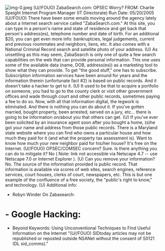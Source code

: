 ![img-0.jpeg](img-0.jpeg)
(U//FOUO) ZabaSearch.com: OPSEC Worry?
FROM: Charlie Speight Internet Program Manager (IT Directorate) Run Date: 05/20/2005
(U//FOUO) There have been some emails moving around the agency lately about a Internet search service called "ZabaSearch.com." At this site, you can type in a person's name and state of residence and get back that person's address(es), telephone number and date of birth. For an additional \$20, you can get even more info: bankruptcies, legal judgements, current and previous roommates and neighbors, liens, etc. It also comes with a National Criminal Record search and satellite photo of your address.
(U) As unsettling as this may seem, ZabaSearch is only one of quite a few search capabilities on the web that can provide personal information. This one uses some of the available data (name, DOB, address(es)) as a marketing tool to show what they can provide. To get "the good stuff," one has to subscribe. Subscription information services have been around for years and the information therein (unfortunate fact \#2) is based on public records. And it doesn't take a hacker to get to it.
(U) It used to be that to acquire a portfolio on someone, you had to go to the county clerk or visit other government offices and wade through court and other public records, sometimes paying a fee to do so. Now, with all that information digital, the legwork is eliminated. And there is nothing you can do about it. If you've gotten married, bought property, been arrested, served on a jury, etc... there is going to be information on/about you that others can get.
(U) If you've ever been solicited by an insurance agent soon after you bought a home, (s)he got your name and address from those public records. There is a Maryland state website where you can find who owns a particular house and how much they paid for it (and what the property tax assessment is). Want to know how much your new neighbor paid for his/her house? It's free on the Internet.
(U//FOUO) OPSEC/COMSEC concern? Sure. Is there anything you can do to mitigate it? No ( Note: link not accessible via Netscape 4.7 -- use Netscape 7.0 or Internet Explorer ).
(U) Can you remove your information? No. The source of the information provided is public record. That information is available via scores of web sites, search engines, reference services, court houses, clerks of court, newspapers, etc. This is but one example of the confluence of a free society, the "public's right to know," and technology.
(U) Additional info:

- Robyn Winder On Zabasearch:


# - Google Hacking: 

- Beyond Keywords: Using Unconventional Techniques to Find Useful Information on the Internet
"(U//FOUO) SIDtoday articles may not be republished or reposted outside NSANet without the consent of S0121 (DL sid_comms)."


